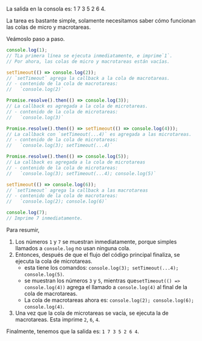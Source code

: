 La salida en la consola es: 1 7 3 5 2 6 4.

La tarea es bastante simple, solamente necesitamos saber cómo funcionan las colas de micro y macrotareas.

Veámoslo paso a paso.

```js
console.log(1);
// TLa primera línea se ejecuta inmediatamente, e imprime`1`.
// Por ahora, las colas de micro y macrotareas están vacías.

setTimeout(() => console.log(2));
// `setTimeout` agrega la callback a la cola de macrotareas.
// - contenido de la cola de macrotareas:
//   `console.log(2)`

Promise.resolve().then(() => console.log(3));
// La callback es agregada a la cola de microtareas.
// - contenido de la cola de microtareas:
//   `console.log(3)`

Promise.resolve().then(() => setTimeout(() => console.log(4)));
// La callback con `setTimeout(...4)` es agregada a las microtareas.
// - contenido de la cola de microtareas:
//   `console.log(3); setTimeout(...4)`

Promise.resolve().then(() => console.log(5));
// La callback es agregada a la cola de microtareas
// - contenido de la cola de microtareas:
//   `console.log(3); setTimeout(...4); console.log(5)`

setTimeout(() => console.log(6));
// `setTimeout` agrega la callback a las macrotareas
// - contenido de la cola de macrotareas:
//   `console.log(2); console.log(6)`

console.log(7);
// Imprime 7 inmediatamente.
```

Para resumir,

1. Los números `1` y `7` se muestran inmediatamente, porque simples llamados a `console.log` no usan ninguna cola.
2. Entonces, después de que el flujo del código principal finaliza, se ejecuta la cola de microtareas.
    - esta tiene los comandos: `console.log(3); setTimeout(...4); console.log(5)`.
    - se muestran los números `3` y `5`, mientras que`setTimeout(() => console.log(4))` agrega el llamado a `console.log(4)` al final de la cola de macrotareas.
    - La cola de macrotareas ahora es: `console.log(2); console.log(6); console.log(4)`.
3. Una vez que la cola de microtareas se vacía, se ejecuta la de macrotareas. Esta imprime `2`, `6`, `4`.

Finalmente, tenemos que la salida es: `1 7 3 5 2 6 4`.
